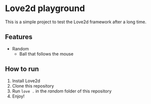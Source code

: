 # Love2d playground

This is a simple project to test the Love2d framework after a long time.

## Features

- Random
  - Ball that follows the mouse

## How to run

1. Install Love2d
2. Clone this repository
3. Run `love .` in the _random_ folder of this repository
4. Enjoy!
